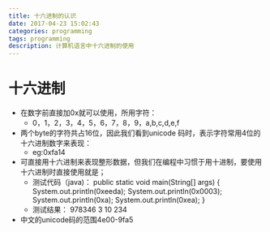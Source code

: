 ```yaml
---
title: 十六进制的认识
date: 2017-04-23 15:02:43
categories: programming
tags: programming
description: 计算机语言中十六进制的使用
---
```

# 十六进制

- 在数字前直接加0x就可以使用，所用字符：
	- 0，1，2，3，4，5，6，7，8，9，a,b,c,d,e,f
- 两个byte的字符共占16位，因此我们看到unicode 码时，表示字符常用4位的十六进制数字来表现：
	- eg:0xfa14
- 可直接用十六进制来表现整形数据，但我们在编程中习惯于用十进制，要使用十六进制时直接使用就是；
	- 测试代码（java)：
			public static void main(String[] args) {
				System.out.println(0xeeda);
				System.out.println(0x0003);
				System.out.println(0xa);
				System.out.println(0xea);
			}
	- 测试结果：
			978346
			3
			10
			234
- 中文的unicode码的范围4e00-9fa5